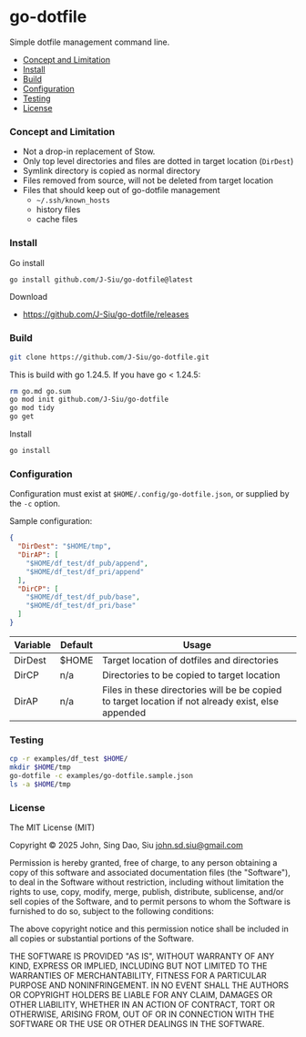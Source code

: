 # go-dotfile

Simple dotfile management command line.

- [Concept and Limitation](#concept-and-limitation)
- [Install](#install)
- [Build](#build)
- [Configuration](#configuration)
- [Testing](#testing)
- [License](#license)

<!--more-->

### Concept and Limitation

- Not a drop-in replacement of Stow.
- Only top level directories and files are dotted in target location (`DirDest`)
- Symlink directory is copied as normal directory
- Files removed from source, will not be deleted from target location
- Files that should keep out of go-dotfile management
  - `~/.ssh/known_hosts`
  - history files
  - cache files

### Install

Go install

```sh
go install github.com/J-Siu/go-dotfile@latest
```

Download

- https://github.com/J-Siu/go-dotfile/releases

### Build

```sh
git clone https://github.com/J-Siu/go-dotfile.git
```

This is build with go 1.24.5. If you have go < 1.24.5:

```sh
rm go.md go.sum
go mod init github.com/J-Siu/go-dotfile
go mod tidy
go get
```

Install

```sh
go install
```

### Configuration

Configuration must exist at `$HOME/.config/go-dotfile.json`, or supplied by the `-c` option.

Sample configuration:

```json
{
  "DirDest": "$HOME/tmp",
  "DirAP": [
    "$HOME/df_test/df_pub/append",
    "$HOME/df_test/df_pri/append"
  ],
  "DirCP": [
    "$HOME/df_test/df_pub/base",
    "$HOME/df_test/df_pri/base"
  ]
}
```

Variable|Default|Usage
--|--|--
DirDest|$HOME|Target location of dotfiles and directories
DirCP|n/a|Directories to be copied to target location
DirAP|n/a|Files in these directories will be be copied to target location if not already exist, else appended

### Testing

```sh
cp -r examples/df_test $HOME/
mkdir $HOME/tmp
go-dotfile -c examples/go-dotfile.sample.json
ls -a $HOME/tmp
```

### License

The MIT License (MIT)

Copyright © 2025 John, Sing Dao, Siu <john.sd.siu@gmail.com>

Permission is hereby granted, free of charge, to any person obtaining a copy of this software and associated documentation files (the "Software"), to deal in the Software without restriction, including without limitation the rights to use, copy, modify, merge, publish, distribute, sublicense, and/or sell copies of the Software, and to permit persons to whom the Software is furnished to do so, subject to the following conditions:

The above copyright notice and this permission notice shall be included in all copies or substantial portions of the Software.

THE SOFTWARE IS PROVIDED "AS IS", WITHOUT WARRANTY OF ANY KIND, EXPRESS OR IMPLIED, INCLUDING BUT NOT LIMITED TO THE WARRANTIES OF MERCHANTABILITY, FITNESS FOR A PARTICULAR PURPOSE AND NONINFRINGEMENT. IN NO EVENT SHALL THE AUTHORS OR COPYRIGHT HOLDERS BE LIABLE FOR ANY CLAIM, DAMAGES OR OTHER LIABILITY, WHETHER IN AN ACTION OF CONTRACT, TORT OR OTHERWISE, ARISING FROM, OUT OF OR IN CONNECTION WITH THE SOFTWARE OR THE USE OR OTHER DEALINGS IN THE SOFTWARE.
